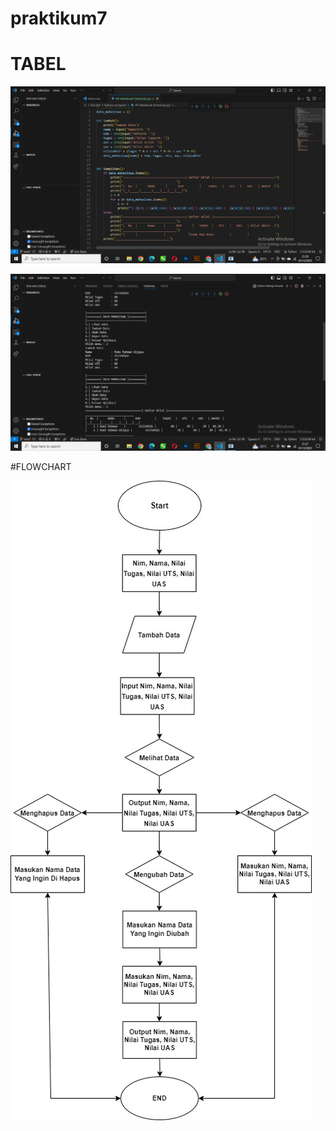 # praktikum7

# TABEL

![gambar](dokumentasi3/ss(1).png)

![gambar](dokumentasi3/ss(2).png)

#FLOWCHART

![gambar](dokumentasi3/flowchart.jpeg)

